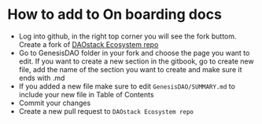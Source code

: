 # How to add to On boarding docs

- Log into github, in the right top corner you will see the fork buttom. Create a fork of [DAOstack Ecosystem repo](https://github.com/daostack/Ecosystem)
- Go to GenesisDAO folder in your fork and choose the page you want to edit. If you want to create a new section in the gitbook, go to create new file, add the name of the section you want to create and make sure it ends with .md 
- If you added a new file make sure to edit `GenesisDAO/SUMMARY.md` to include your new file in Table of Contents
- Commit your changes
- Create a new pull request to `DAOstack Ecosystem repo`
